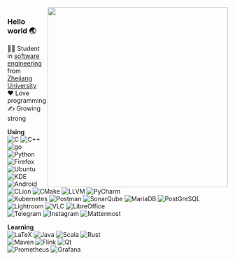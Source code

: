 <img align='right' src='https://github-readme-stats.vercel.app/api/top-langs/?username=RalXYZ&layout=compact&hide=html,css&langs_count=10&theme=tokyonight' width='412px'>  

### Hello world 🌏
👨‍🎓 Student in [software engineering](http://www.en.cs.zju.edu.cn/) from [Zhejiang University](http://www.zju.edu.cn/english)  
❤️ Love programming  
✍️ Growing strong

**Using**  
![C](https://img.shields.io/badge/-C-a8b9cc?logo=c&logoColor=fff) 
![C++](https://img.shields.io/badge/-C%2B%2B-00599c?logo=c%2B%2B&logoColor=fff) 
![go](https://img.shields.io/badge/-go-00add8?logo=go&logoColor=fff) 
![Python](https://img.shields.io/badge/-Python-3776ab?logo=python&logoColor=fff)  
![Firefox](https://img.shields.io/badge/-Firefox-ff7139?logo=firefox-browser&logoColor=fff) 
![Ubuntu](https://img.shields.io/badge/-Ubuntu-e95420?logo=ubuntu&logoColor=fff) 
![KDE](https://img.shields.io/badge/-KDE-1d99f3?logo=kde&logoColor=fff) 
![Android](https://img.shields.io/badge/-Android-3ddc84?logo=android&logoColor=fff)  
![CLion](https://img.shields.io/badge/-CLion-04b390?logo=clion) 
![CMake](https://img.shields.io/badge/-CMake-064f8c?logo=cmake&logoColor=fff) 
![LLVM](https://img.shields.io/badge/-LLVM-262d3a?logo=llvm&logoColor=fff) 
![PyCharm](https://img.shields.io/badge/-PyCharm-15ec1c?logo=pycharm&logoColor=fff)  
![Kubernetes](https://img.shields.io/badge/-Kubernetes-326ce5?logo=kubernetes&logoColor=fff) 
![Postman](https://img.shields.io/badge/-Postman-ff6c37?logo=postman&logoColor=fff) 
![SonarQube](https://img.shields.io/badge/-SonarQube-4e9bcd?logo=sonarqube&logoColor=fff) 
![MariaDB](https://img.shields.io/badge/-MariaDB-003545?logo=mariadb&logoColor=fff) 
![PostGreSQL](https://img.shields.io/badge/-PostgreSQL-4169e1?logo=postgresql&logoColor=fff)  
![Lightroom](https://img.shields.io/badge/-Lightroom-31a8ff?logo=adobe-lightroom&logoColor=fff) 
![VLC](https://img.shields.io/badge/-VLC-ff8800?logo=vlc-media-player&logoColor=fff) 
![LibreOffice](https://img.shields.io/badge/-LibreOffice-18a303?logo=libreoffice&logoColor=fff)   
![Telegram](https://img.shields.io/badge/-Telegram-26a5e4?logo=telegram&logoColor=fff) 
![Instagram](https://img.shields.io/badge/-Instagram-e4405f?logo=instagram&logoColor=fff) 
![Mattermost](https://img.shields.io/badge/-Mattermost-0058cc?logo=mattermost&logoColor=fff)  

**Learning**  
![LaTeX](https://img.shields.io/badge/-LaTeX-008080?logo=latex&logoColor=fff) 
![Java](https://img.shields.io/badge/-Java-007396?logo=java&logoColor=fff) 
![Scala](https://img.shields.io/badge/-Scala-dc322f?logo=scala&logoColor=fff) 
![Rust](https://img.shields.io/badge/-Rust-331900?logo=rust&logoColor=fff)  
![Maven](https://img.shields.io/badge/-Maven-c71a36?logo=apache-maven&logoColor=fff) 
![Flink](https://img.shields.io/badge/-Flink-e6526f?logo=apache-flink&logoColor=fff) 
![Qt](https://img.shields.io/badge/-Qt-41cd52?logo=qt&logoColor=fff)  
![Prometheus](https://img.shields.io/badge/-Prometheus-e6522c?logo=prometheus&logoColor=fff) 
![Grafana](https://img.shields.io/badge/-Grafana-f46800?logo=grafana&logoColor=fff) 

